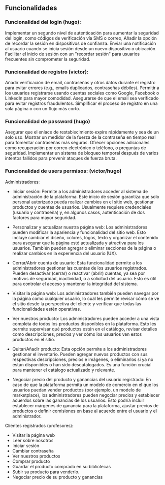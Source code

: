 ## Funcionalidades

### Funcionalidad del login (hugo):
Implementar un segundo nivel de autenticación para aumentar la seguridad del login, como códigos de verificación vía SMS o correo,
Añadir la opción de recordar la sesión en dispositivos de confianza.
Enviar una notificación al usuario cuando se inicia sesión desde un nuevo dispositivo o ubicación.
Facilitar el inicio de sesión con un "recordar sesión" para usuarios frecuentes sin comprometer la seguridad.

 
### Funcionalidad de registro (victor):
Añadir verificación de email, contraseñas y otros datos durante el registro para evitar errores (e.g., emails duplicados, contraseñas débiles).
Permitir a los usuarios registrarse usando cuentas sociales como Google, Facebook o LinkedIn para mayor comodidad.
Asegurarse de que el email sea verificado para evitar registros fraudulentos.
Simplificar el proceso de registro en una sola página o con un flujo más corto.


### Funcionalidad de password (hugo)
Asegurar que el enlace de restablecimiento expire rápidamente y sea de un solo uso.
Mostrar un medidor de la fuerza de la contraseña en tiempo real para fomentar contraseñas más seguras.
Ofrecer opciones adicionales como recuperación por correo electrónico o teléfono, o preguntas de seguridad.
Implementar un sistema de bloqueo temporal después de varios intentos fallidos para prevenir ataques de fuerza bruta.


### Funcionalidad de users permisos: (victor/hugo)

Administradores:

- Iniciar sesión:
Permite a los administradores acceder al sistema de administración de la plataforma. Este inicio de sesión garantiza que solo personal autorizado pueda realizar cambios en el sitio web, gestionar productos y cuentas de usuarios. Usualmente requiere credenciales (usuario y contraseña) y, en algunos casos, autenticación de dos factores para mayor seguridad.

- Personalizar y actualizar nuestra página web:
Los administradores pueden modificar la apariencia y funcionalidad del sitio web. Esto incluye cambiar el diseño, colores, logos, texto y organizar el contenido para asegurar que la página esté actualizada y atractiva para los usuarios. También pueden agregar o eliminar secciones de la página o realizar cambios en la experiencia del usuario (UX).

- Cerrar/Abrir cuenta de usuario:
Esta funcionalidad permite a los administradores gestionar las cuentas de los usuarios registrados. Pueden desactivar (cerrar) o reactivar (abrir) cuentas, ya sea por motivos de seguridad, inactividad, o a solicitud del usuario. Esto es útil para controlar el acceso y mantener la integridad del sistema.

- Visitar la página web:
Los administradores también pueden navegar por la página como cualquier usuario, lo cual les permite revisar cómo se ve el sitio desde la perspectiva del cliente y verificar que todas las funcionalidades estén operativas.

- Ver nuestros producto:
Los administradores pueden acceder a una vista completa de todos los productos disponibles en la plataforma. Esto les permite supervisar qué productos están en el catálogo, revisar detalles como descripciones, precios y ver cómo los usuarios ven estos productos en el sitio.

- Quitar/Añadir producto:
Esta opción permite a los administradores gestionar el inventario. Pueden agregar nuevos productos con sus respectivas descripciones, precios e imágenes, o eliminarlos si ya no están disponibles o han sido descatalogados. Es una función crucial para mantener el catálogo actualizado y relevante.

- Negociar precio del producto y ganancias del usuario registrado:
En caso de que la plataforma permita un modelo de comercio en el que los usuarios puedan vender productos (por ejemplo, un modelo de marketplace), los administradores pueden negociar precios y establecer acuerdos sobre las ganancias de los usuarios. Esto podría incluir establecer márgenes de ganancia para la plataforma, ajustar precios de productos o definir comisiones en base al acuerdo entre el usuario y el administrador.



Clientes registrados (profesores):

- Visitar la página web
- Leer sobre nosotros
- Iniciar sesión
- Cambiar contraseña
- Ver nuestros productos
- Comprar producto
- Guardar el producto comprado en su bibliotecas
- Subir su producto para venderlo.
- Negociar precio de su producto y ganancias


